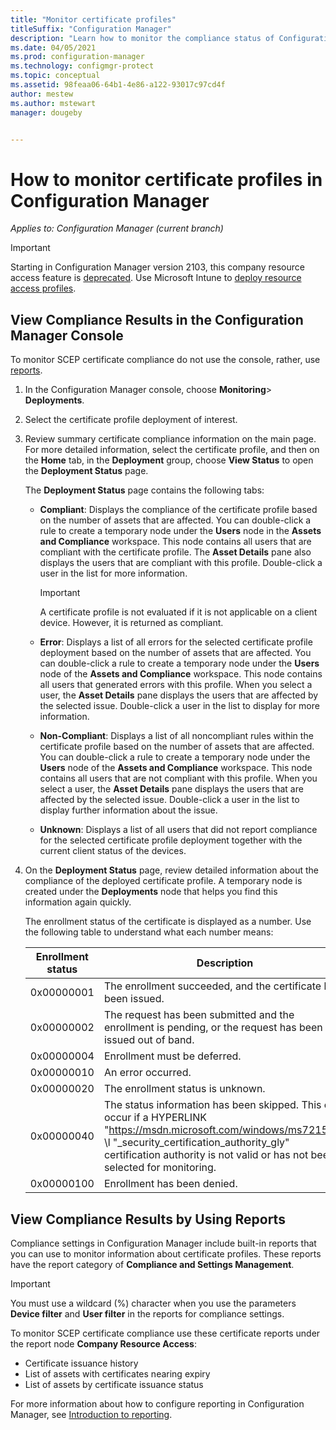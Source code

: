 ```yaml
---
title: "Monitor certificate profiles"
titleSuffix: "Configuration Manager"
description: "Learn how to monitor the compliance status of Configuration Manager certificate profiles."
ms.date: 04/05/2021
ms.prod: configuration-manager
ms.technology: configmgr-protect
ms.topic: conceptual
ms.assetid: 98feaa06-64b1-4e86-a122-93017c97cd4f
author: mestew
ms.author: mstewart
manager: dougeby


---
```

# How to monitor certificate profiles in Configuration Manager

*Applies to: Configuration Manager (current branch)*

> [!IMPORTANT]
> Starting in Configuration Manager version 2103, this company resource access feature is [deprecated](../../core/plan-design/changes/deprecated/removed-and-deprecated-cmfeatures.md).<!-- 9315387 --> Use Microsoft Intune to [deploy resource access profiles](../../../intune/configuration/device-profiles.md).

##  View Compliance Results in the Configuration Manager Console  

To monitor SCEP certificate compliance  do not use the console, rather, use [reports](#view-compliance-results-by-using-reports). 

1. In the Configuration Manager console, choose **Monitoring**>  **Deployments**.  

2. Select the certificate profile deployment of interest.  

3. Review summary certificate compliance information on the main page. For more detailed information, select the certificate profile, and then on the **Home** tab, in the **Deployment** group, choose **View Status** to open the **Deployment Status** page.  

    The **Deployment Status** page contains the following tabs:  

   -   **Compliant**: Displays the compliance of the certificate profile based on the number of assets that are affected. You can double-click a rule to create a temporary node under the **Users** node in the **Assets and Compliance** workspace. This node contains all users that are compliant with the certificate profile. The **Asset Details** pane also displays the users that are compliant with this profile. Double-click a user in the list for more information.  

       > [!IMPORTANT]  
       >  A certificate profile is not evaluated if it is not applicable on a client device. However, it is returned as compliant.  

   -   **Error**: Displays a list of all errors for the selected certificate profile deployment based on the number of assets that are affected. You can double-click a rule to create a temporary node under the **Users** node of the **Assets and Compliance** workspace. This node contains all users that generated errors with this profile. When you select a user, the **Asset Details** pane displays the users that are affected by the selected issue. Double-click a user in the list to display for more information.  

   -   **Non-Compliant**: Displays a list of all noncompliant rules within the certificate profile based on the number of assets that are affected. You can double-click a rule to create a temporary node under the **Users** node of the **Assets and Compliance** workspace. This node contains all users that are not compliant with this profile. When you select a user, the **Asset Details** pane displays the users that are affected by the selected issue. Double-click a user in the list to display further information about the issue.  

   -   **Unknown**: Displays a list of all users that did not report compliance for the selected certificate profile deployment together with the current client status of the devices.  

4. On the **Deployment Status** page, review detailed information about the compliance of the deployed certificate profile. A temporary node is created under the **Deployments** node that helps you find this information again quickly.  

    The enrollment status of the certificate is displayed as a number. Use the following table to understand what each number means:  


   | Enrollment status |                                                                                                                   Description                                                                                                                   |
   |-------------------|-------------------------------------------------------------------------------------------------------------------------------------------------------------------------------------------------------------------------------------------------|
   |    0x00000001     |                                                                                         The enrollment succeeded, and the certificate has been issued.                                                                                          |
   |    0x00000002     |                                                                    The request has been submitted and the enrollment is pending, or the request has been issued out of band.                                                                    |
   |    0x00000004     |                                                                                                          Enrollment must be deferred.                                                                                                           |
   |    0x00000010     |                                                                                                               An error occurred.                                                                                                                |
   |    0x00000020     |                                                                                                        The enrollment status is unknown.                                                                                                        |
   |    0x00000040     | The status information has been skipped. This can occur if a  HYPERLINK "<https://msdn.microsoft.com/windows/ms721572>" \l "_security_certification_authority_gly" certification authority is not valid or has not been selected for monitoring. |
   |    0x00000100     |                                                                                                           Enrollment has been denied.                                                                                                           |

##  View Compliance Results by Using Reports

Compliance settings in Configuration Manager include built-in reports that you can use to monitor information about certificate profiles. These reports have the report category of **Compliance and Settings Management**.  

> [!IMPORTANT]  
>  You must use a wildcard (%) character when you use the parameters **Device filter** and **User filter** in the reports for compliance settings.  

To monitor SCEP certificate compliance  use these  certificate reports under the report node **Company Resource Access**:  

-   Certificate issuance history  
-   List of assets with certificates nearing expiry  
-   List of assets by certificate issuance status  



 For more information about how to configure reporting in Configuration Manager, see [Introduction to reporting](../../core/servers/manage/introduction-to-reporting.md).  
